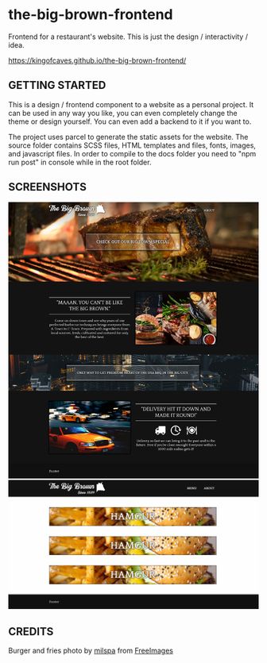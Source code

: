 # the-big-brown-frontend
 Frontend for a restaurant's website. This is just the design / interactivity / idea.

https://kingofcaves.github.io/the-big-brown-frontend/

## GETTING STARTED

This is a design / frontend component to a website as a personal project. It can be used in any way you like, you can even completely change the theme or design yourself. You can even add a backend to it if you want to.

The project uses parcel to generate the static assets for the website. The source folder contains SCSS files, HTML templates and files, fonts, images, and javascript files. In order to compile to the docs folder you need to "npm run post" in console while in the root folder.

## SCREENSHOTS

![picture of index page](./content/the-big-brown-1.jpg)
![picture of about page](./content/the-big-brown-2.jpg)

## CREDITS

Burger and fries photo by <a href="/photographer/milspa-66785">milspa</a> from <a href="https://freeimages.com/">FreeImages</a>